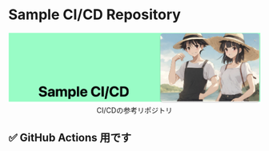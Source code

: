 # Sample CI/CD Repository

<img src="./doc/image.png">
<div align="center">CI/CDの参考リポジトリ</div>

## ✅ GitHub Actions 用です
